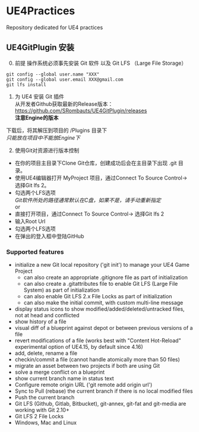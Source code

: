 # UE4Practices
Repository dedicated for UE4 practices

## UE4GitPlugin 安装  
0. 前提
操作系统必须事先安装 Git 软件 以及 Git LFS （Large File Storage）
```  
git config --global user.name "XXX"  
git config --global user.email XXX@gmail.com  
git lfs install  
```  

1. 为 UE4 安装 Git 插件  
从开发者Github获取最新的Release版本：https://github.com/SRombauts/UE4GitPlugin/releases  
**注意Engine的版本**  

下载后，将其解压到项目的 <YourGameProject>/Plugins 目录下  
*只能放在项目中不能放Engine下*  


2. 使用Git对资源进行版本控制  
  - 在你的项目主目录下Clone Git仓库，创建成功后会在主目录下出现 .git 目录。  
  - 使用UE4编辑器打开 MyProject 项目，通过Connect To Source Control-> 选择Git lfs 2。  
  - 勾选两个LFS选项  
  *Git软件所处的路径通常默认在C盘，如果不是，请手动重新指定*  
or  
  - 直接打开项目，通过Connect To Source Control-> 选择Git lfs 2 
  - 输入Root Url  
  - 勾选两个LFS选项
  - 在弹出的登入框中登陆GitHub

### Supported features
- initialize a new Git local repository ('git init') to manage your UE4 Game Project
  - can also create an appropriate .gitignore file as part of initialization
  - can also create a .gitattributes file to enable Git LFS (Large File System) as part of initialization
  - can also enable Git LFS 2.x File Locks as part of initialization
  - can also make the initial commit, with custom multi-line message
- display status icons to show modified/added/deleted/untracked files, not at head and conflicted
- show history of a file
- visual diff of a blueprint against depot or between previous versions of a file
- revert modifications of a file (works best with "Content Hot-Reload" experimental option of UE4.15, by default since 4.16)
- add, delete, rename a file
- checkin/commit a file (cannot handle atomically more than 50 files)
- migrate an asset between two projects if both are using Git
- solve a merge conflict on a blueprint
- show current branch name in status text
- Configure remote origin URL ('git remote add origin url')
- Sync to Pull (rebase) the current branch if there is no local modified files
- Push the current branch
- Git LFS (Github, Gitlab, Bitbucket), git-annex, git-fat and git-media are working with Git 2.10+
- Git LFS 2 File Locks
- Windows, Mac and Linux
